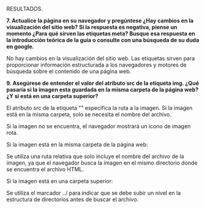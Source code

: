 RESULTADOS.



**7. Actualice la página en su navegador y pregúntese ¿Hay cambios en la visualización del sitio web? Si la
respuesta es negativa, piense un momento ¿Para qué sirven las etiquetas meta? Busque esa respuesta en la
introducción teórica de la guía o consulte con una búsqueda de su duda en google.**


No hay cambios en la visualización del sitio web. Las etiquetas sirven para proporcionar información estructurada a los navegadores y motores de búsqueda sobre el contenido de una página web.



**9. Asegúrese de entender el valor del atributo src de la etiqueta img. ¿Qué pasaría si la imagen esta guardada
en la misma carpeta de la página web? ¿Y si está en una carpeta superior?**



El atributo src de la etiqueta "<img>" especifica la ruta a la imagen. Si la imagen está en la misma carpeta, solo se necesita el nombre del archivo.



Si la imagen no se encuentra, el navegador mostrará un icono de imagen rota. 



Si la imagen está en la misma carpeta de la página web: 

Se utiliza una ruta relativa que solo incluye el nombre del archivo de la imagen, ya que el navegador busca la imagen en el mismo directorio donde se encuentra el archivo HTML.



Si la imagen está en una carpeta superior: 

Se utiliza el marcador ../ para indicar que se debe subir un nivel en la estructura de directorios antes de buscar el archivo.

